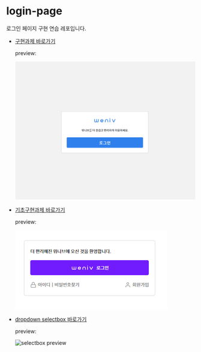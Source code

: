 # login-page

로그인 페이지 구현 연습 레포입니다.

- [구현과제 바로가기](https://yeodahui.github.io/log-in-page/%EA%B5%AC%ED%98%84%20%EA%B3%BC%EC%A0%9C/index.html)

  preview:

  ![구현과제 preview](구현과제preview.gif)

- [기초구현과제 바로가기](https://yeodahui.github.io/log-in-page/%EA%B8%B0%EC%B4%88%20%EA%B5%AC%ED%98%84%20%EA%B3%BC%EC%A0%9C/weniv-log-in.html)

  preview:

  ![기초구현과제 preview](기초구현과제preview.png)

- [dropdown selectbox 바로가기](https://yeodahui.github.io/log-in-page/dropdown_selectbox/index.html)

  preview:

  ![selectbox preview](dropdown_selectbox_preview.gif)
